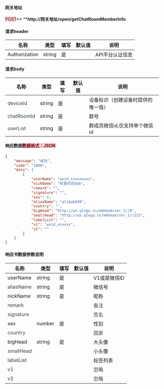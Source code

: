 #### 网关地址


<font style="background:#F8CED3;color:#70000D">POST</font>** ****http://网关地址/open/getChatRoomMemberInfo**



#### 请求header
| **名称** | **类型** | **填写** | **默认值** | **说明** |
| --- | --- | --- | --- | --- |
| Authorization | string | 是 |  | API平台认证信息 |


#### 请求body
| **名称** | **类型** | **填写** | **默认值** | **说明** |
| --- | --- | --- | --- | --- |
| <font style="color:#364149;">deviceId</font> | string | 是 |  | 设备标识（创建设备时提供的唯一值） |
| <font style="color:#364149;background-color:#FAFAFA;">chatRoomId</font> | string | 是 |  | 群号 |
| <font style="color:#364149;background-color:#FFFFFF;">userList</font> | string | 是 |  | 群成员微信id,仅支持单个微信id |


#### 响应数据<font style="background:#F8CED3;color:#70000D">数据格式：JSON</font>
```json
{
    "message": "成功",
    "code": "1000",
    "data": [
        {
            "userName": "wxid_xxxxxxxxx",
            "nickName": "阿里巴巴bbb",
            "remark": "",
            "signature": "",
            "sex": 0,
            "aliasName": "alibab999",
            "country": "",
            "bigHead": "http://wx.qlogo.cn/mmhead/ver_1//0",
            "smallHead": "http://wx.qlogo.cn/mmhead/ver_1//132",
            "labelList": "",
            "v1": "wxid_xxxxxx",
            "v2": ""
        }
    ]
}
```

#### 响应书数据参数说明
| **名称** | **类型** | **填写** | **默认值** | **说明** |
| --- | --- | --- | --- | --- |
| userName | string | 是 |  | V1或是微信ID |
| <font style="color:#364149;background-color:#FAFAFA;">aliasName</font> | string | 是 |  | 微信号 |
| nickName | string | 是 |  | 昵称 |
| <font style="color:#364149;background-color:#FAFAFA;">remark</font> |  |  |  | <font style="color:#364149;background-color:#FAFAFA;">备注</font> |
| <font style="color:#364149;background-color:#FFFFFF;">signature</font> |  |  |  | <font style="color:#364149;background-color:#FFFFFF;">签名</font> |
| sex | number | 是 |  | 性别 |
| <font style="color:#364149;background-color:#FFFFFF;">country</font> |  |  |  | <font style="color:#364149;background-color:#FFFFFF;">国家</font> |
| bigHead | string | 是 |  | 大头像 |
| <font style="color:#364149;background-color:#FFFFFF;">smallHead</font> |  |  |  | 小头像 |
| <font style="color:#364149;background-color:#FAFAFA;">labelList</font> |  |  |  | 标签列表 |
| <font style="color:#364149;background-color:#FAFAFA;">v1</font> |  |  |  | <font style="color:#364149;">忽略</font> |
| <font style="color:#364149;background-color:#FAFAFA;">v2</font> |  |  |  | <font style="color:#364149;">忽略</font> |


#### 
